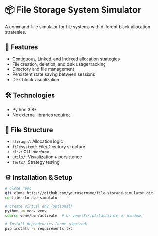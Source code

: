 # 📦 File Storage System Simulator

A command-line simulator for file systems with different block allocation strategies.

## 🚀 Features
- Contiguous, Linked, and Indexed allocation strategies
- File creation, deletion, and disk usage tracking
- Directory and file management
- Persistent state saving between sessions
- Disk block visualization

## 🛠 Technologies
- Python 3.8+
- No external libraries required

## 📁 File Structure
- `storage/`: Allocation logic
- `filesystem/`: File/Directory structure
- `cli/`: CLI interface
- `utils/`: Visualization + persistence
- `tests/`: Strategy testing

## ⚙️ Installation & Setup

```bash
# Clone repo
git clone https://github.com/yourusername/file-storage-simulator.git
cd file-storage-simulator

# Create virtual env (optional)
python -m venv venv
source venv/bin/activate  # or venv\Scripts\activate on Windows

# Install dependencies (none required)
pip install -r requirements.txt
